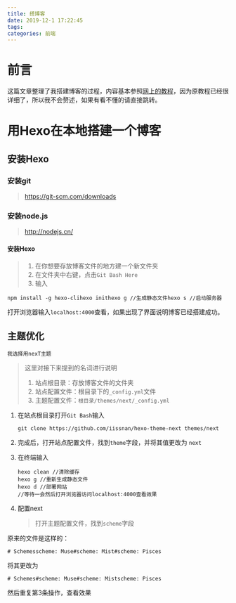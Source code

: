 ```yaml
---
title: 搭博客
date: 2019-12-1 17:22:45
tags:
categories: 前端
---
```


# 前言

这篇文章整理了我搭建博客的过程，内容基本参照[网上的教程](https://blog.csdn.net/Hoshea_chx/article/details/78826689?tdsourcetag=s_pctim_aiomsg)，因为原教程已经很详细了，所以我不会赘述，如果有看不懂的请直接跳转。

# 用Hexo在本地搭建一个博客

## 安装Hexo

### 安装git

> https://git-scm.com/downloads

### 安装node.js

> http://nodejs.cn/

#### 安装Hexo

> 1. 在你想要存放博客文件的地方建一个新文件夹
> 2. 在文件夹中右键，点击`Git Bash Here`
> 3. 输入

```
npm install -g hexo-clihexo inithexo g //生成静态文件hexo s //启动服务器
```

打开浏览器输入`localhost:4000`查看，如果出现了界面说明博客已经搭建成功。

## 主题优化

```
我选择用nexT主题
```

> 这里对接下来提到的名词进行说明
>
> 1. 站点根目录：存放博客文件的文件夹
> 2. 站点配置文件：根目录下的`_config.yml`文件
> 3. 主题配置文件：`根目录/themes/next/_config.yml`

1. 在站点根目录打开`Git Bash`输入

   ```
   git clone https://github.com/iissnan/hexo-theme-next themes/next
   ```

2. 完成后，打开站点配置文件，找到`theme`字段，并将其值更改为 `next`

3. 在终端输入

   ```
   hexo clean //清除缓存
   hexo g //重新生成静态文件
   hexo d //部署网站
   //等待一会然后打开浏览器访问localhost:4000查看效果
   ```

4. 配置next

   > 打开主题配置文件，找到`scheme`字段

原来的文件是这样的：

```
# Schemesscheme: Muse#scheme: Mist#scheme: Pisces
```

将其更改为

```
# Schemes#scheme: Muse#scheme: Mistscheme: Pisces
```

然后重复第3条操作，查看效果